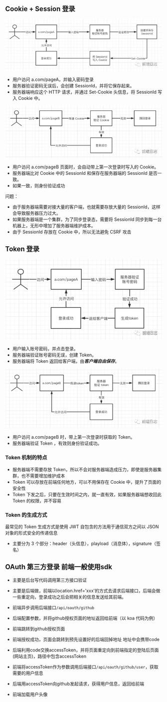 ## Cookie + Session 登录
![Image text](img/session_cookie_1.jpg)
+ 用户访问 a.com/pageA，并输入密码登录
+ 服务器验证密码无误后，会创建 SessionId，并将它保存起来。
+ 服务器端响应这个 HTTP 请求，并通过 Set-Cookie 头信息，将 SessionId 写入 Cookie 中。

![Image text](img/session_cookie_2.jpg)
+ 用户访问 a.com/pageB 页面时，会自动带上第一次登录时写入的 Cookie。
+ 服务器端比对 Cookie 中的 SessionId 和保存在服务器端的 SessionId 是否一致。
+ 如果一致，则身份验证成功

问题：
+ 由于服务器端需要对接大量的客户端，也就需要存放大量的 SessionId，这样会导致服务器压力过大。
+ 如果服务器端是一个集群，为了同步登录态，需要将 SessionId 同步到每一台机器上，无形中增加了服务器端维护成本。
+ 由于 SessionId 存放在 Cookie 中，所以无法避免 CSRF 攻击

## Token 登录
![Image text](img/Token_1.jpg)
+ 用户输入账号密码，并点击登录。
+ 服务器端验证账号密码无误，创建 Token。
+ 服务器端将 Token 返回给客户端，由***客户端自由保存***。

![Image text](img/Token_2.jpg)
+ 用户访问 a.com/pageB 时，带上第一次登录时获取的 Token。
+ 服务器端验证 Token ，有效则身份验证成功。

### Token 机制的特点
+ 服务器端不需要存放 Token，所以不会对服务器端造成压力，即使是服务器集群，也不需要增加维护成本
+ Token 可以存放在前端任何地方，可以不用保存在 Cookie 中，提升了页面的安全性
+ Token 下发之后，只要在生效时间之内，就一直有效，如果服务器端想收回此 Token 的权限，并不容易

### Token 的生成方式
最常见的 Token 生成方式是使用 JWT 自包含的方法用于通信双方之间以 JSON 对象的形式安全的传递信息
+ 主要分为 3 个部分：header（头信息），playload（消息体），signature（签名）

## OAuth 第三方登录 前端一般使用sdk
+ 主要是后台写代码调用第三方接口验证
+ 主要是后端做，前端以location.href='xxx'的方式去请求后端接口，后端会做一些重定向，登录成功之后会把相关的信息发送给其前端。

+ 前端异步调用后端接口`/api/oauth/github`
+ 后端配置参数，并将github授权页面的地址返回给前端（以 koa 代码为例）
+ 前端跳转到github授权页面
+ 前端授权成功，页面会跳转到预先设置好的后端回掉地址 地址中会携带code
+ 后端利用code交换accessToken，并将页面重定向到前端指定的登陆后页面(网站主页)，路径中包含accessToken
+ 前端将accessToken作为参数调用后端接口`/api/oauth/github/user`，获取需要的用户信息
+ 后端用accessToken向github发起请求，获得用户信息，返回给前端
+ 前端加载用户头像


